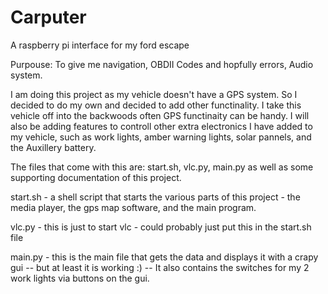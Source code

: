 # Carputer
A raspberry pi interface for my ford escape

Purpouse:
To give me navigation, OBDII Codes and hopfully errors, Audio system.

I am doing this project as my vehicle doesn't have a GPS system. So I decided to do my own and decided to add other functinality. I take this vehicle off into the backwoods often GPS functinaity can be handy. I will also be adding features to controll other extra electronics I have added to my vehicle, such as work lights, amber warning lights, solar pannels, and the Auxillery battery. 

The files that come with this are: start.sh, vlc.py, main.py as well as some supporting documentation of this project.

start.sh - a shell script that starts the various parts of this project - the media player, the gps map software, and the main program. 

vlc.py - this is just to start vlc
            - could probably just put this in the start.sh file

main.py - this is the main file that gets the data and displays it with a crapy gui -- but at least it is working :) -- It also contains the switches for my 2 work lights via buttons on the gui. 
